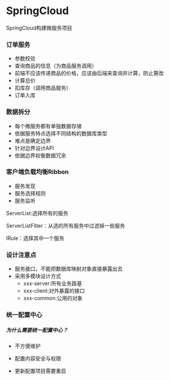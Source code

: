 # SpringCloud
SpringCloud构建微服务项目

### 订单服务

- 参数校验
- 查询商品的信息（为商品服务调用）
- 前端不应该传递商品的价格，应该由后端来查询并计算，防止篡改
- 计算总价
- 扣库存（调用商品服务）
- 订单入库

### 数据拆分
- 每个微服务都有单独数据存储
- 依据服务特点选择不同结构的数据库类型
- 难点是确定边界
- 针对边界设计API
- 依据边界权衡数据冗余

### 客户端负载均衡Ribbon

- 服务发现
- 服务选择规则
- 服务监听

ServerList:选择所有的服务

ServerListFilter：从选的所有服务中过滤掉一些服务

IRule：选择其中一个服务



### 设计注意点

- 服务接口，不能把数据库映射对象直接暴露出去
- 采用多模块设计方式
  - xxx-server:所有业务路基
  - xxx-client:对外暴露的接口
  - xxx-common:公用的对象

### 统一配置中心

##### 为什么需要统一配置中心？

- 不方便维护

- 配置内容安全与权限

- 更新配置项目需要重启

  